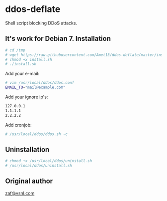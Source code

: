 ddos-deflate
============
Shell script blocking DDoS attacks.

It's work for Debian 7.
Installation
------------
```bash
# cd /tmp
# wget https://raw.githubusercontent.com/Amet13/ddos-deflate/master/install.sh
# chmod +x install.sh
# ./install.sh
```
Add your e-mail:
```bash
# vim /usr/local/ddos/ddos.conf
EMAIL_TO="mail@example.com"
```
Add your ignore ip's:
```bash
127.0.0.1
1.1.1.1
2.2.2.2
```
Add cronjob:
```bash
# /usr/local/ddos/ddos.sh -c
```
Uninstallation
-------------
```bash
# chmod +x /usr/local/ddos/uninstall.sh
# /usr/local/ddos/uninstall.sh
```

Original author
---------------
[zaf@vsnl.com]

[zaf@vsnl.com]:mailto:zaf@vsnl.com

